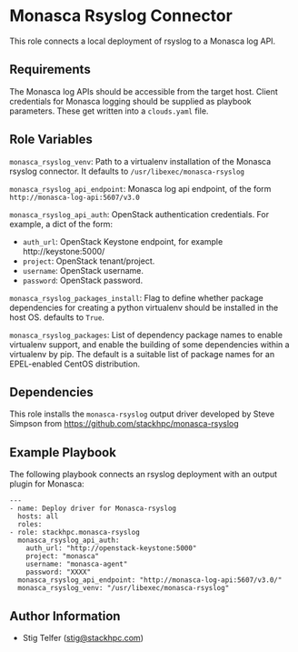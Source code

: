 Monasca Rsyslog Connector
=========================

This role connects a local deployment of rsyslog to a Monasca log API.

Requirements
------------

The Monasca log APIs should be accessible from the target host.  Client
credentials for Monasca logging should be supplied as playbook parameters.
These get written into a `clouds.yaml` file.

Role Variables
--------------

`monasca_rsyslog_venv`: Path to a virtualenv installation of the Monasca rsyslog connector.
It defaults to `/usr/libexec/monasca-rsyslog`

`monasca_rsyslog_api_endpoint`: Monasca log api endpoint,
of the form `http://monasca-log-api:5607/v3.0`

`monasca_rsyslog_api_auth`: OpenStack authentication credentials.  For
example, a dict of the form:
* `auth_url`: OpenStack Keystone endpoint, for example http://keystone:5000/
* `project`: OpenStack tenant/project.
* `username`: OpenStack username.
* `password`: OpenStack password.

`monasca_rsyslog_packages_install`: Flag to define whether package dependencies
for creating a python virtualenv should be installed in the host OS.
defaults to `True`.

`monasca_rsyslog_packages`: List of dependency package names to enable virtualenv
support, and enable the building of some dependencies within a virtualenv by pip.
The default is a suitable list of package names for an EPEL-enabled CentOS distribution.

Dependencies
------------

This role installs the `monasca-rsyslog` output driver developed by Steve Simpson from
https://github.com/stackhpc/monasca-rsyslog


Example Playbook
----------------

The following playbook connects an rsyslog deployment with an output plugin for Monasca:

    ---
    - name: Deploy driver for Monasca-rsyslog
      hosts: all
      roles:
	- role: stackhpc.monasca-rsyslog
	  monasca_rsyslog_api_auth:
	    auth_url: "http://openstack-keystone:5000"
	    project: "monasca"
	    username: "monasca-agent"
	    password: "XXXX"
	  monasca_rsyslog_api_endpoint: "http://monasca-log-api:5607/v3.0/"
	  monasca_rsyslog_venv: "/usr/libexec/monasca-rsyslog"

Author Information
------------------

- Stig Telfer (<stig@stackhpc.com>)
